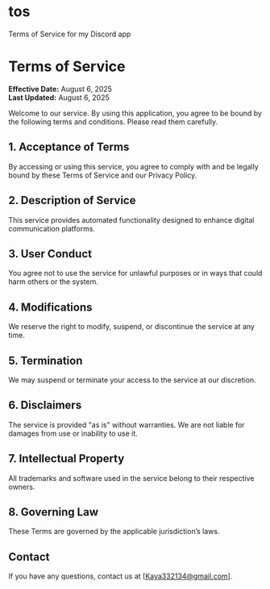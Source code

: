 # tos
Terms of Service for my Discord app
# Terms of Service

**Effective Date:** August 6, 2025  
**Last Updated:** August 6, 2025

Welcome to our service. By using this application, you agree to be bound by the following terms and conditions. Please read them carefully.

## 1. Acceptance of Terms
By accessing or using this service, you agree to comply with and be legally bound by these Terms of Service and our Privacy Policy.

## 2. Description of Service
This service provides automated functionality designed to enhance digital communication platforms.

## 3. User Conduct
You agree not to use the service for unlawful purposes or in ways that could harm others or the system.

## 4. Modifications
We reserve the right to modify, suspend, or discontinue the service at any time.

## 5. Termination
We may suspend or terminate your access to the service at our discretion.

## 6. Disclaimers
The service is provided "as is" without warranties. We are not liable for damages from use or inability to use it.

## 7. Intellectual Property
All trademarks and software used in the service belong to their respective owners.

## 8. Governing Law
These Terms are governed by the applicable jurisdiction’s laws.

## Contact
If you have any questions, contact us at [Kaya332134@gmail.com].
